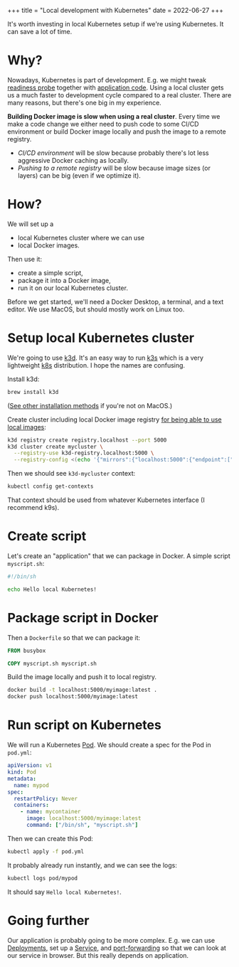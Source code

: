 +++
title = "Local development with Kubernetes"
date = 2022-06-27
+++

It's worth investing in local Kubernetes setup if we're using Kubernetes.
It can save a lot of time.

# Why?

Nowadays, Kubernetes is part of development.
E.g. we might tweak [readiness probe](https://kubernetes.io/docs/tasks/configure-pod-container/configure-liveness-readiness-startup-probes/) together with [application code](https://www.baeldung.com/spring-liveness-readiness-probes).
Using a local cluster gets us a much faster to development cycle compared to a real cluster. There are many reasons, but there's one big in my experience.

**Building Docker image is slow when using a real cluster**. Every time we make a code change we either need to push code to some CI/CD environment or build Docker image locally and push the image to a remote registry.
- _CI/CD environment_ will be slow because probably there's lot less aggressive Docker caching as locally.
- _Pushing to a remote registry_ will be slow because image sizes (or layers) can be big (even if we optimize it).

# How?

We will set up a
- local Kubernetes cluster where we can use
- local Docker images.

Then use it:
- create a simple script,
- package it into a Docker image,
- run it on our local Kubernetes cluster.

Before we get started, we'll need a Docker Desktop, a terminal, and a text editor.
We use MacOS, but should mostly work on Linux too.

# Setup local Kubernetes cluster

We're going to use [k3d](https://k3d.io/).
It's an easy way to run [k3s](https://github.com/k3s-io/k3s) which is a very lightweight [k8s](https://kubernetes.io/) distribution.
I hope the names are confusing.

Install k3d:
```sh
brew install k3d
```

([See other installation methods](https://k3d.io/) if you're not on MacOS.)

Create cluster including local Docker image registry [for being able to use local images](https://github.com/k3d-io/k3d/issues/19):

```sh
k3d registry create registry.localhost --port 5000
k3d cluster create mycluster \
  --registry-use k3d-registry.localhost:5000 \
  --registry-config <(echo '{"mirrors":{"localhost:5000":{"endpoint":["http://k3d-registry.localhost:5000"]}}}')
```

Then we should see `k3d-mycluster` context:
```sh
kubectl config get-contexts
```
That context should be used from whatever Kubernetes interface (I recommend k9s).

# Create script

Let's create an "application" that we can package in Docker.
A simple script `myscript.sh`:
```sh
#!/bin/sh

echo Hello local Kubernetes!
```

# Package script in Docker

Then a `Dockerfile` so that we can package it:

```Dockerfile
FROM busybox

COPY myscript.sh myscript.sh
```

Build the image locally and push it to local registry.

```sh
docker build -t localhost:5000/myimage:latest .
docker push localhost:5000/myimage:latest
```

# Run script on Kubernetes

We will run a Kubernetes [Pod](https://kubernetes.io/docs/concepts/workloads/pods/).
We should create a spec for the Pod in `pod.yml`:

```yaml
apiVersion: v1
kind: Pod
metadata:
  name: mypod
spec:
  restartPolicy: Never
  containers:
    - name: mycontainer
      image: localhost:5000/myimage:latest
      command: ["/bin/sh", "myscript.sh"]
```

Then we can create this Pod:

```sh
kubectl apply -f pod.yml
```

It probably already run instantly, and we can see the logs:

```sh
kubectl logs pod/mypod
```

It should say `Hello local Kubernetes!`.

# Going further

Our application is probably going to be more complex.
E.g. we can use [Deployments](https://kubernetes.io/docs/concepts/workloads/controllers/deployment/), set up a [Service](https://kubernetes.io/docs/concepts/services-networking/service/), and [port-forwarding](https://kubernetes.io/docs/tasks/access-application-cluster/port-forward-access-application-cluster/) so that we can look at our service in browser.
But this really depends on application.
